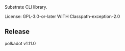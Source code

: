 Substrate CLI library.

License: GPL-3.0-or-later WITH Classpath-exception-2.0


## Release

polkadot v1.11.0
